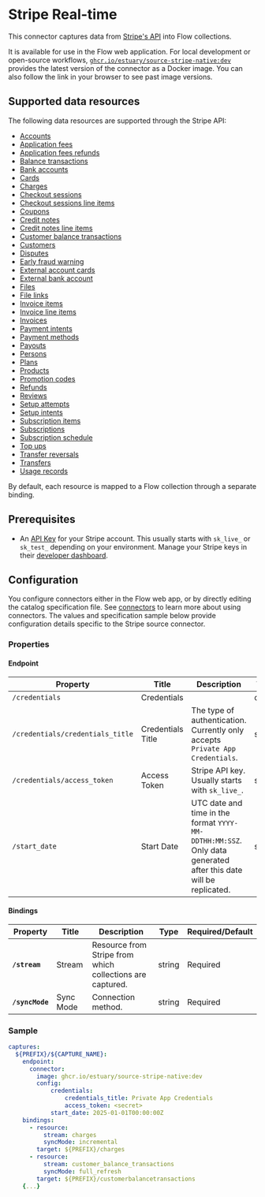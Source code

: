 # Stripe Real-time

This connector captures data from [Stripe's API](https://docs.stripe.com/api) into Flow collections.

It is available for use in the Flow web application. For local development or open-source workflows, [`ghcr.io/estuary/source-stripe-native:dev`](https://ghcr.io/estuary/source-stripe-native:dev) provides the latest version of the connector as a Docker image. You can also follow the link in your browser to see past image versions.


## Supported data resources

The following data resources are supported through the Stripe API:

* [Accounts](https://docs.stripe.com/api/accounts/list)
* [Application fees](https://docs.stripe.com/api/application_fees/list)
* [Application fees refunds](https://docs.stripe.com/api/fee_refunds/list)
* [Balance transactions](https://docs.stripe.com/api/balance_transactions/list)
* [Bank accounts](https://docs.stripe.com/api/customer_bank_accounts/list)
* [Cards](https://docs.stripe.com/api/cards/list)
* [Charges](https://docs.stripe.com/api/charges/list)
* [Checkout sessions](https://docs.stripe.com/api/checkout/sessions/list)
* [Checkout sessions line items](https://docs.stripe.com/api/checkout/sessions/line_items)
* [Coupons](https://docs.stripe.com/api/coupons/list)
* [Credit notes](https://docs.stripe.com/api/credit_notes/list)
* [Credit notes line items](https://docs.stripe.com/api/credit_notes/lines)
* [Customer balance transactions](https://docs.stripe.com/api/customer_balance_transactions/list)
* [Customers](https://docs.stripe.com/api/customers/list)
* [Disputes](https://docs.stripe.com/api/disputes/list)
* [Early fraud warning](https://docs.stripe.com/api/radar/early_fraud_warnings/list)
* [External account cards](https://docs.stripe.com/api/external_account_cards/list)
* [External bank account](https://docs.stripe.com/api/external_account_bank_accounts/list)
* [Files](https://docs.stripe.com/api/files/list)
* [File links](https://docs.stripe.com/api/file_links/list)
* [Invoice items](https://docs.stripe.com/api/invoiceitems/list)
* [Invoice line items](https://docs.stripe.com/api/invoice-line-item/retrieve)
* [Invoices](https://docs.stripe.com/api/invoices/list)
* [Payment intents](https://docs.stripe.com/api/payment_intents/list)
* [Payment methods](https://docs.stripe.com/api/payment_methods/list)
* [Payouts](https://docs.stripe.com/api/payouts/list)
* [Persons](https://docs.stripe.com/api/persons/list)
* [Plans](https://docs.stripe.com/api/plans/list)
* [Products](https://docs.stripe.com/api/products/list)
* [Promotion codes](https://docs.stripe.com/api/promotion_codes/list)
* [Refunds](https://docs.stripe.com/api/refunds/list)
* [Reviews](https://docs.stripe.com/api/radar/reviews/list)
* [Setup attempts](https://docs.stripe.com/api/setup_attempts/list)
* [Setup intents](https://docs.stripe.com/api/setup_intents/list)
* [Subscription items](https://docs.stripe.com/api/subscription_items/list)
* [Subscriptions](https://docs.stripe.com/api/subscriptions/list)
* [Subscription schedule](https://docs.stripe.com/api/subscription_schedules/list)
* [Top ups](https://docs.stripe.com/api/topups/list)
* [Transfer reversals](https://docs.stripe.com/api/transfer_reversals/list)
* [Transfers](https://docs.stripe.com/api/transfers/list)
* [Usage records](https://docs.stripe.com/api/usage-record-summary/list)

By default, each resource is mapped to a Flow collection through a separate binding.

## Prerequisites

* An [API Key](https://docs.stripe.com/keys) for your Stripe account. This usually starts with `sk_live_` or `sk_test_` depending on your environment. Manage your Stripe keys in their [developer dashboard](https://dashboard.stripe.com/test/apikeys).

## Configuration

You configure connectors either in the Flow web app, or by directly editing the catalog specification file.
See [connectors](../../../concepts/connectors.md#using-connectors) to learn more about using connectors. The values and specification sample below provide configuration details specific to the Stripe source connector.

### Properties

#### Endpoint

| Property | Title | Description | Type | Required/Default |
|---|---|---|---|---|
| `/credentials` | Credentials |  | object | Required |
| `/credentials/credentials_title` | Credentials Title | The type of authentication. Currently only accepts `Private App Credentials`. | string | `Private App Credentials` |
| `/credentials/access_token` | Access Token | Stripe API key. Usually starts with `sk_live_`. | string | Required |
| `/start_date` | Start Date | UTC date and time in the format `YYYY-MM-DDTHH:MM:SSZ`. Only data generated after this date will be replicated. | string | 30 days before the present date |

#### Bindings

| Property | Title | Description | Type | Required/Default |
|---|---|---|---|---|
| **`/stream`** | Stream | Resource from Stripe from which collections are captured. | string | Required |
| **`/syncMode`** | Sync Mode | Connection method. | string | Required |

### Sample

```yaml
captures:
  ${PREFIX}/${CAPTURE_NAME}:
    endpoint:
      connector:
        image: ghcr.io/estuary/source-stripe-native:dev
        config:
            credentials:
                credentials_title: Private App Credentials
                access_token: <secret>
            start_date: 2025-01-01T00:00:00Z
    bindings:
      - resource:
          stream: charges
          syncMode: incremental
        target: ${PREFIX}/charges
      - resource:
          stream: customer_balance_transactions
          syncMode: full_refresh
        target: ${PREFIX}/customerbalancetransactions
    {...}
```
